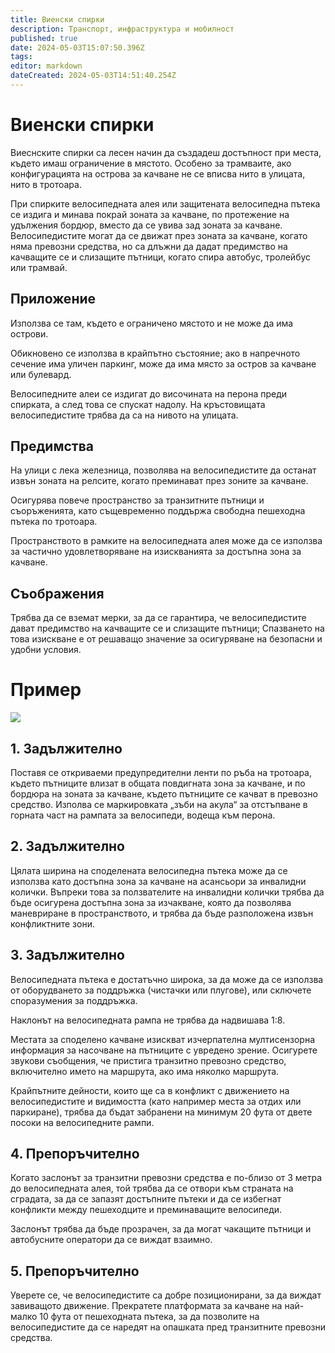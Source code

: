 ```yaml
---
title: Виенски спирки
description: Транспорт, инфраструктура и мобилност
published: true
date: 2024-05-03T15:07:50.396Z
tags: 
editor: markdown
dateCreated: 2024-05-03T14:51:40.254Z
---
```


# Виенски спирки

Виеснските спирки са лесен начин да създадеш достъпност при места, където имаш ограничение в мястото. Особено за трамваите, ако конфигурацията на острова за качване не се вписва нито в улицата, нито в тротоара.

При спирките велосипедната алея или защитената велосипедна пътека се издига и минава покрай зоната за качване, по протежение на удължения бордюр, вместо да се увива зад зоната за качване. Велосипедистите могат да се движат през зоната за качване, когато няма превозни средства, но са длъжни да дадат предимство на качващите се и слизащите пътници, когато спира автобус, тролейбус или трамвай.


## Приложение
Използва се там, където е ограничено мястото и не може да има острови.

Обикновено се използва в крайпътно състояние; ако в напречното сечение има уличен паркинг, може да има място за остров за качване или булевард.

Велосипедните алеи се издигат до височината на перона преди спирката, а след това се спускат надолу. На кръстовищата велосипедистите трябва да са на нивото на улицата.

## Предимства
На улици с лека железница, позволява на велосипедистите да останат извън зоната на релсите, когато преминават през зоните за качване.

Осигурява повече пространство за транзитните пътници и съоръженията, като същевременно поддържа свободна пешеходна пътека по тротоара.

Пространството в рамките на велосипедната алея може да се използва за частично удовлетворяване на изискванията за достъпна зона за качване.


## Съображения
Трябва да се вземат мерки, за да се гарантира, че велосипедистите дават предимство на качващите се и слизащите пътници; Спазването на това изискване е от решаващо значение за осигуряване на безопасни и удобни условия.


# Пример
<img src="http://46.10.181.183:1518/trinmo/blog/2024.05-bycicle-stops/Shared-Cycle-Track-Stop.jpg">

## 1. Задължително
Поставя се откриваеми предупредителни ленти по ръба на тротоара, където пътниците влизат в общата повдигната зона за качване, и по бордюра на зоната за качване, където пътниците се качват в превозно средство. Изполва се маркировката „зъби на акула“ за отстъпване в горната част на рампата за велосипеди, водеща към перона.

## 2. Задължително
Цялата ширина на споделената велосипедна пътека може да се използва като достъпна зона за качване на асансьори за инвалидни колички. Въпреки това за ползвателите на инвалидни колички трябва да бъде осигурена достъпна зона за изчакване, която да позволява маневриране в пространството, и трябва да бъде разположена извън конфликтните зони.

## 3. Задължително
Велосипедната пътека е достатъчно широка, за да може да се използва от оборудването за поддръжка (чистачки или плугове), или сключете споразумения за поддръжка.

Наклонът на велосипедната рампа не трябва да надвишава 1:8.

Местата за споделено качване изискват изчерпателна мултисензорна информация за насочване на пътниците с увредено зрение. Осигурете звукови съобщения, че пристига транзитно превозно средство, включително името на маршрута, ако има няколко маршрута.

Крайпътните дейности, които ще са в конфликт с движението на велосипедистите и видимостта (като например места за отдих или паркиране), трябва да бъдат забранени на минимум 20 фута от двете посоки на велосипедните рампи.

## 4. Препоръчително
Когато заслонът за транзитни превозни средства е по-близо от 3 метра до велосипедната алея, той трябва да се отвори към страната на сградата, за да се запазят достъпните пътеки и да се избегнат конфликти между пешеходците и преминаващите велосипеди.

Заслонът трябва да бъде прозрачен, за да могат чакащите пътници и автобусните оператори да се виждат взаимно.

## 5. Препоръчително
Уверете се, че велосипедистите са добре позиционирани, за да виждат завиващото движение. Прекратете платформата за качване на най-малко 10 фута от пешеходната пътека, за да позволите на велосипедистите да се наредят на опашката пред транзитните превозни средства.